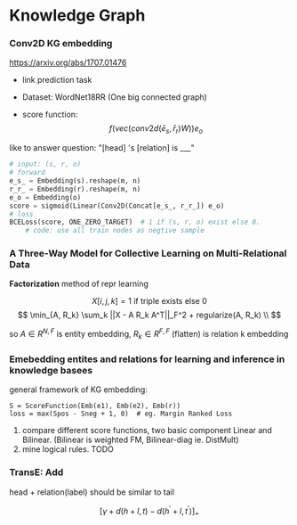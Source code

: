# Knowledge Graph

### Conv2D KG embedding

https://arxiv.org/abs/1707.01476


- link prediction task
- Dataset: WordNet18RR (One big connected graph)

- score function:
$$
f(vec(conv2d(\bar e_s, \bar r_r ) W)) e_o
$$

like to answer question: "[head] 's [relation] is ___"

```python
# input: (s, r, o)
# forward
e_s_ = Embedding(s).reshape(m, n)
r_r_ = Embedding(r).reshape(m, n)
e_o = Embedding(o)
score = sigmoid(Linear(Conv2D(Concat[e_s_, r_r_]) e_o)
# loss
BCELoss(score, ONE_ZERO_TARGET)  # 1 if (s, r, o) exist else 0. 
    # code: use all train nodes as negtive sample
```


### A Three-Way Model for Collective Learning on Multi-Relational Data

**Factorization** method of repr learning

$$
X[i,j,k] = \text{1 if triple exists else 0}
$$
$$
\min_{A, R_k} \sum_k ||X - A R_k A^T||_F^2 + regularize(A, R_k) \\
$$

so $A \in R^{N, F}$ is entity embedding, $R_k \in R^{F,F}$ (flatten) is relation k embedding


###  Emebedding entites and relations for learning and inference in knowledge basees

general framework of KG embedding:
```
S = ScoreFunction(Emb(e1), Emb(e2), Emb(r))
loss = max(Spos - Sneg + 1, 0)  # eg. Margin Ranked Loss
```

1. compare different score functions, two basic component Linear and Bilinear.
(Bilinear is weighted FM, Bilinear-diag ie. DistMult)
2. mine logical rules. TODO


### TransE: Add

head + relation(label) should be similar to tail

$$
[\gamma + d(h + l, t) - d(h^\prime + l, t^\prime)]_+
$$


